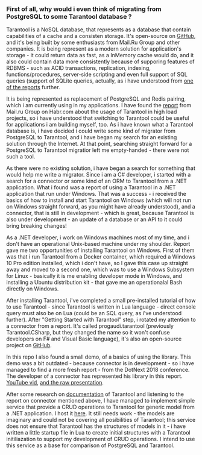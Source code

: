 ### First of all, why would i even think of migrating from PostgreSQL to some Tarantool database ?

Tarantool is a NoSQL database, that represents as a database that contain capabilities of a cache and a consisten storage. It's open-source on [GitHub](https://github.com/tarantool), and it's being built by some enthusiasts from Mail.Ru Group and other companies. It is being represent as a modern solution for application's storage - it could return data as fast, as a InMemory cache would do,  and it also could contain data more consistently because of supporing features of RDBMS - such as ACID transactions, replication, indexing, functions/procedures, server-side scripting and even full support of SQL queries (support of SQLite queries, actually, as i have understood from [one of the reports](https://www.highload.ru/moscow/2018/abstracts/4271) further.

It is being represented as replacement of PostgreSQL and Redis pairing, which i am currently using in my applications. I have found the [report](https://habr.com/ru/company/mailru/blog/279999/) from Mail.ru Group on Habr.com  about the usage of Tarantool in high load projects, so i have understood that switching to Tarantool could be useful for applications i am building myself, too.
As i have known what a Tarantool database is, i have decided i could write some kind of migrator from PostgreSQL to Tarantool,  and i have began my search for an existing solution through the Internet. At that point, searching straight forward for a PostgreSQL to Tarantool migratior left me empty-handed - there were not such a tool.

As there were no existing solution, i have began a search for something that would help me write a migrator. Since i am a C# developer, i started with a search for a connector or some kind of an ORM to Tarantool from a .NET application. What i found was a report of using a Tarantool in a .NET application that run under Windows. That was a success - i received the basics of how to install and start Tarantool on Windows (which will not run on Windows straight forward, as you might have already understood), and a connector, that is still in development - which is great, because Tarantool is also under development - an update of a database or an API to it could bring breaking changes! 

As a .NET developer, i work on Windows machines most of my time, and i don't have an operational Unix-based machine under my shoulder. Report gave me two opportunities of installing Tarantool on Windows. First of them was that i run Tarantool from a Docker container, which required a Windows 10 Pro edition installed, which i don't have, so I gave this case up straight away and moved to a second one, which was to use a Windows Subsystem for Linux - basically it is me enabling developer mode in Windows, and installing a Ubuntu distribution kit - that gave me an operationalal Bash directly on Windows. 

After installing Tarantool, i've completed a small pre-installed tutorial of how to use Tarantool - since Tarantool is written in Lua language - direct console query must also be on Lua (could be an SQL query, as i've understood further).
After "Getting Started with Tarantool" step, i rotated my attention to a connector from a report. It's called progaudi.tarantool (previously Tarantool.CSharp, but they changed the name so it won't confuse developers on F# and Visual Basic language), it's also an open-source project on [GitHub](https://github.com/progaudi/progaudi.tarantool).

In this repo I also found a small demo, of a basics of using the library. This demo was a bit outdated - because connector is in development - so i have managed to find a more fresh report - from the DotNext 2018 conference. The developer of a connector has represented his library in this report. [YouTube vid](https://www.youtube.com/watch?v=f7KTa9F6DSI&list=PLtWrKx3nUGBfx-TBNymPp3WSpeHp7vxj9&index=17&t=0s), [and the raw presentation](https://assets.ctfassets.net/9n3x4rtjlya6/42P2X4ZwRi64SMyiGOoEYE/e375b1847c59016e75b95d3d1a13f359/Anatoliy_Popov_Ispolzovaniye_Tarantool_v_.NET-proyektakh.pdf.).

After some research on [documentation](https://www.tarantool.io/en/doc/2.2/) of Tarantool and listening to the report on connector mentioned above, I have managed to implement simple service that provide a CRUD operations to Tarantool for generic model from a .NET application. I host it [here](https://github.com/d4n0n-myself/postgres-tarantool-tester). It still needs work - the models are imaginary and could not be covering all posibilities of Tarantool; this service does not ensure that Tarantool has the structures of models in it - i have written a little startup file in Lua to create initial structures with a Tarantool initiliazation to support my development of CRUD operations. I intend to use this service as a base for comparison of PostgreSQL and Tarantool. 
